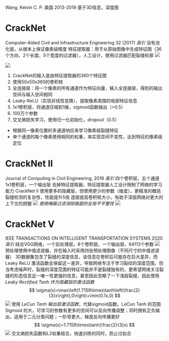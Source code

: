 Wang, Kelvin C. P. 美国 2013-2019
基于3D信息，深度图
# CrackNet
Computer-Aided Civil and Infrastructure Engineering 32 (2017) *高引*
没有池化层，从根本上保证像素级精度
特征提取器：用于从原始图像中生成特征图（36个方向、2个长度、5个宽度的过滤器），人工设计，使用过滤器匹配裂缝轮廓
![](D:/p/featureextractor.png)

![](D:/p/cracknet.png)
1. CrackNet的输入是由特征提取器的360个特征图
2. 使用50x50x360的卷积核
3. 全连接层：将一个像素的所有通道作为特征向量，输入全连接层，得到的输出空间与输入空间相同
4. Leaky-ReLU（实现非线性变换），提取像素周围的局部特征信息
5. 1x1卷积层，将通道压缩到1维，sigmoid函数输出（>0.5）
6. 100万个参数
7. 交叉熵损失学习，使用归一化初始化，dropout（0.5）
- 根据同一像素位置的多通道响应来学习像素级裂缝特征
- 单个通道的每个像素使用相同的权重，来实现空间不变性，达到特征的像素级定位
# CrackNet Ⅱ
Journal of Computing in Civil Engineering, 2018 *高引*
四个卷积层，五个通道1x1卷积层，一个输出层
去掉特征提取器，特征提取器人工设计限制了网络的学习能力
CrackNet Ⅱ 使用更多的隐藏层，但使用更少的参数（维度），更精准的概括裂缝检测的复杂性，性能提升5倍
逐层提高卷积核大小，有助于深层网络对更大的上下文的把握
![](D:/p/cracknet2.png)
*使用掩蔽过滤消除路面的全局不平整性*
![](D:/p/flatten.png)
# CrackNet V
IEEE TRANSACTIONS ON INTELLIGENT TRANSPORTATION SYSTEMS 2020 *高引*
结合VGG网络，一个前处理层，8个卷积层，一个输出层，64113个参数
![](D:/p/cracknetv.png)
预处理使用中值滤波器，并在输入时采用四张预处理图像（不同尺寸的中值滤波器）
3D数据集包含了裂缝的深度信息，该信息在卷积后可能存在巨大差异，而Leaky ReLU 激活函数会保留这一差异，导致网络专注于学习裂纹的深度范围，但当考虑噪声时，裂缝的深度范围的特征可能并不是裂缝独有的，更希望网络关注裂缝的形态信息这一唯一性更强的信息，甚至因此忽略了一下浅层裂缝，因此使用 *Leaky Rectified Tanh 作为隐藏层的激活函数*
$$
\sigma(x)=\max\left(1.7159\times\tanh\left(\frac{2}{3}x\right),0\right)+\min(0.1x,0)
$$
![](D:/p/leakyrectifiedtanh.png)
使用 *LeCun Tanh 输出层激活函数*，代替sigmoid函数。LeCun Tanh 的范围 Sigmoid 的大，可学习的参数有更多的空间可以反向传播调整；同时拥有正负输出，适用于二元分类问题；一阶导更大，梯度反向传播更好
$$
\sigma(x)=1.7159\times\tanh(\frac{2}{3}x)
$$
![](D:/p/lecuntanh.png)
交叉熵损失函数和L2权重结合，快速训练的同时，防止过拟合